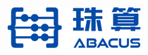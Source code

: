 <!-- markdownlint-disable first-line-h1 -->
<!-- markdownlint-disable html -->
<!-- markdownlint-disable no-duplicate-header -->

<div align="center">
  <img src="picture/1.PNG" width="60%" alt="Abacus" />
</div>
